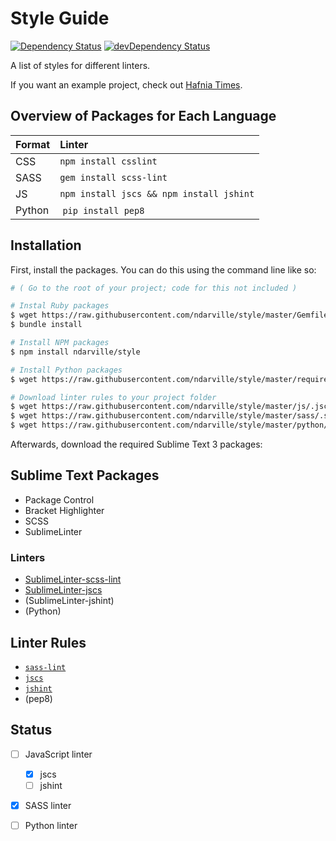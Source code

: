 Style Guide
===========
[![Dependency Status](https://gemnasium.com/ndarville/style.svg)](https://gemnasium.com/ndarville/style) [![devDependency Status](https://david-dm.org/ndarville/style/dev-status.svg)](https://david-dm.org/ndarville/style#info=devDependencies)

A list of styles for different linters.

If you want an example project, check out [Hafnia Times][hafnia].

Overview of Packages for Each Language
--------------------------------------
 Format | Linter
:-------|:-----------------------------------------
 CSS    | `npm install csslint`
 SASS   | `gem install scss-lint`
 JS     | `npm install jscs && npm install jshint`
 Python | `pip install pep8`

Installation
------------
First, install the packages. You can do this using the command line like so:

```sh
# ( Go to the root of your project; code for this not included )

# Instal Ruby packages
$ wget https://raw.githubusercontent.com/ndarville/style/master/Gemfile
$ bundle install

# Install NPM packages
$ npm install ndarville/style

# Install Python packages
$ wget https://raw.githubusercontent.com/ndarville/style/master/requirements.txt

# Download linter rules to your project folder
$ wget https://raw.githubusercontent.com/ndarville/style/master/js/.jscsrc
$ wget https://raw.githubusercontent.com/ndarville/style/master/sass/.scss-lint.yml
$ wget https://raw.githubusercontent.com/ndarville/style/master/python/.pep8
```

Afterwards, download the required Sublime Text 3 packages:

Sublime Text Packages
---------------------
* Package Control
* Bracket Highlighter
* SCSS
* SublimeLinter

### Linters ###
* [SublimeLinter-scss-lint](https://github.com/attenzione/SublimeLinter-scss-lint)
* [SublimeLinter-jscs](https://github.com/SublimeLinter/SublimeLinter-jscs)
* (SublimeLinter-jshint)
* (Python)

Linter Rules
------------
* [`sass-lint`](https://github.com/causes/scss-lint/blob/master/lib/scss_lint/linter/README.md)
* [`jscs`](http://jscs.info/rules)
* [`jshint`](http://jshint.com/docs/options/)
* (pep8)

Status
------
- [ ] JavaScript linter
    - [x] jscs
    - [ ] jshint
- [x] SASS linter
- [ ] Python linter


[hafnia]: https://github.com/hafniatimes/hafniatimes.github.io
